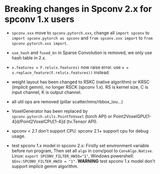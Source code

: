 <!--
 Copyright 2021 Yan Yan
 
 Licensed under the Apache License, Version 2.0 (the "License");
 you may not use this file except in compliance with the License.
 You may obtain a copy of the License at
 
     http://www.apache.org/licenses/LICENSE-2.0
 
 Unless required by applicable law or agreed to in writing, software
 distributed under the License is distributed on an "AS IS" BASIS,
 WITHOUT WARRANTIES OR CONDITIONS OF ANY KIND, either express or implied.
 See the License for the specific language governing permissions and
 limitations under the License.
-->

# Breaking changes in Spconv 2.x for spconv 1.x users

* ```spconv.xxx``` move to ```spconv.pytorch.xxx```, change all ```import spconv``` to ```import spconv.pytorch as spconv``` and ```from spconv.xxx import``` to ```from spconv.pytorch.xxx import```.
* ```use_hash``` and ```fused_bn``` in Sparse Convolution is removed, we only use hash table in 2.x.
* ```x.features = F.relu(x.features)``` now raise error. use ```x = x.replace_feature(F.relu(x.features))``` instead.
* weight layout has been changed to RSKC (native algorithm) or KRSC (implicit gemm), no longer RSCK (spconv 1.x). RS is kernel size, C is input channel, K is output channel.
* all util ops are removed (pillar scatter/nms/rbbox_iou...)
* VoxelGenerator has been replaced by ```spconv.pytorch.utils.PointToVoxel``` (torch API) or Point2VoxelGPU[1-4]d/Point2VoxelCPU[1-4]d (tv.Tensor API).
* spconv < 2.1 don't support CPU. spconv 2.1+ support cpu for debug usage.

* test spconv 1.x model in spconv 2.x: Firstly set environment variable before run program, Then set all ```algo``` in conv/pool to ```ConvAlgo.Native```. Linux: ```export SPCONV_FILTER_HWIO="1"```, Windows powershell: ```$Env:SPCONV_FILTER_HWIO = "1"```. **WARNING** test spconv 1.x model don't support implicit gemm algorithm.
